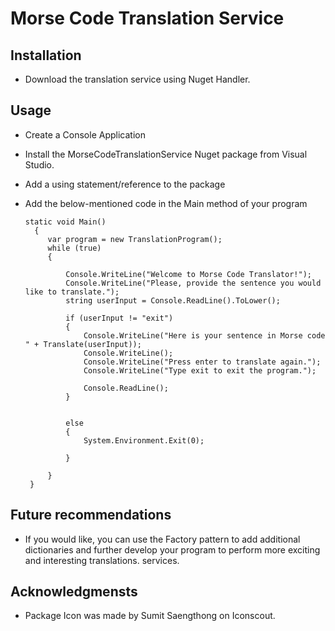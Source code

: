 # Morse Code Translation Service 

## Installation
 - Download the translation service using Nuget Handler.

## Usage
 - Create a Console Application 
 - Install the MorseCodeTranslationService Nuget package from Visual Studio. 
 - Add a using statement/reference to the package
 - Add the below-mentioned code in the Main method of your program



       static void Main() 
         {
            var program = new TranslationProgram(); 
            while (true)
            {

                Console.WriteLine("Welcome to Morse Code Translator!");
                Console.WriteLine("Please, provide the sentence you would like to translate.");
                string userInput = Console.ReadLine().ToLower();

                if (userInput != "exit")
                {
                    Console.WriteLine("Here is your sentence in Morse code " + Translate(userInput));
                    Console.WriteLine();
                    Console.WriteLine("Press enter to translate again.");
                    Console.WriteLine("Type exit to exit the program.");

                    Console.ReadLine();
                }


                else
                {
                    System.Environment.Exit(0);

                }

            }
        }
## Future recommendations
 - If you would like, you can use the Factory pattern to add additional dictionaries and further develop your program to perform more exciting and interesting translations. services. 

## Acknowledgmensts 
 - Package Icon was made by Sumit Saengthong on Iconscout. 


